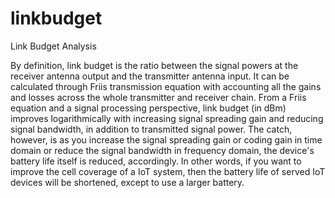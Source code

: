 # linkbudget
Link Budget Analysis

By definition, link budget is the ratio between the signal powers at the receiver antenna output and the transmitter antenna input. It can be calculated through Friis transmission equation with accounting all the gains and losses across the whole transmitter and receiver chain.  From a Friis equation and a signal processing perspective, link budget (in dBm) improves logarithmically with increasing signal spreading gain and reducing signal bandwidth, in addition to transmitted signal power. The catch, however, is as you increase the signal spreading gain or coding gain in time domain or reduce the signal bandwidth in frequency domain, the device's battery life itself is reduced, accordingly.  In other words, if you want to improve the cell coverage of a IoT system,  then the battery life of served IoT devices will be shortened, except to use a larger battery.
